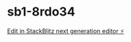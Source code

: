 # sb1-8rdo34

[Edit in StackBlitz next generation editor ⚡️](https://stackblitz.com/~/github.com/AscendifyAI/sb1-8rdo34)
